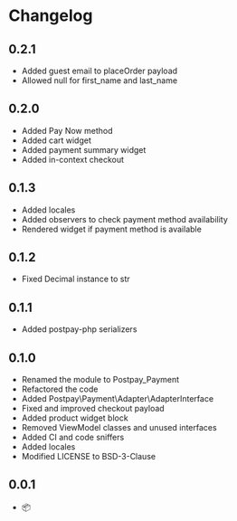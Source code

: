 # Changelog

## 0.2.1

* Added guest email to placeOrder payload
* Allowed null for first_name and last_name

## 0.2.0

* Added Pay Now method
* Added cart widget
* Added payment summary widget
* Added in-context checkout

## 0.1.3

* Added locales
* Added observers to check payment method availability
* Rendered widget if payment method is available

## 0.1.2

* Fixed Decimal instance to str

## 0.1.1

* Added postpay-php serializers

## 0.1.0

* Renamed the module to Postpay_Payment
* Refactored the code
* Added Postpay\Payment\Adapter\AdapterInterface
* Fixed and improved checkout payload
* Added product widget block
* Removed ViewModel classes and unused interfaces
* Added CI and code sniffers
* Added locales
* Modified LICENSE to BSD-3-Clause

## 0.0.1

* 📦
